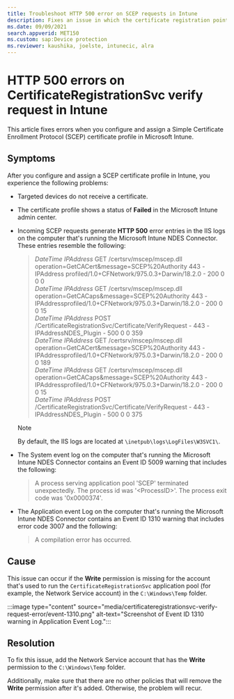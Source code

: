 ```yaml
---
title: Troubleshoot HTTP 500 error on SCEP requests in Intune
description: Fixes an issue in which the certificate registration point (CRP) application pool returns HTTP 500 error messages and the request can't be verified.
ms.date: 09/09/2021
search.appverid: MET150
ms.custom: sap:Device protection
ms.reviewer: kaushika, joelste, intunecic, alra
---
```

# HTTP 500 errors on CertificateRegistrationSvc verify request in Intune

This article fixes errors when you configure and assign a Simple Certificate Enrollment Protocol (SCEP) certificate profile in Microsoft Intune.

## Symptoms

After you configure and assign a SCEP certificate profile in Intune, you experience the following problems:

- Targeted devices do not receive a certificate.
- The certificate profile shows a status of **Failed** in the Microsoft Intune admin center.
- Incoming SCEP requests generate **HTTP 500** error entries in the IIS logs on the computer that's running the Microsoft Intune NDES Connector. These entries resemble the following:

    > *DateTime* *IPAddress* GET /certsrv/mscep/mscep.dll operation=GetCACert&message=SCEP%20Authority 443 -IPAddress profiled/1.0+CFNetwork/975.0.3+Darwin/18.2.0 - 200 0 0 0  
    > *DateTime* *IPAddress* GET /certsrv/mscep/mscep.dll operation=GetCACaps&message=SCEP%20Authority 443 -IPAddressprofiled/1.0+CFNetwork/975.0.3+Darwin/18.2.0 - 200 0 0 15  
    > *DateTime* *IPAddress* POST /CertificateRegistrationSvc/Certificate/VerifyRequest - 443 -IPAddressNDES_Plugin - 500 0 0 359  
    > *DateTime* *IPAddress* GET /certsrv/mscep/mscep.dll operation=GetCACert&message=SCEP%20Authority 443 -IPAddressprofiled/1.0+CFNetwork/975.0.3+Darwin/18.2.0 - 200 0 0 189  
    > *DateTime* *IPAddress* GET /certsrv/mscep/mscep.dll operation=GetCACaps&message=SCEP%20Authority 443 -IPAddressprofiled/1.0+CFNetwork/975.0.3+Darwin/18.2.0 - 200 0 0 15  
    > *DateTime* *IPAddress* POST /CertificateRegistrationSvc/Certificate/VerifyRequest - 443 -IPAddressNDES_Plugin - 500 0 0 375

    > [!NOTE]
    > By default, the IIS logs are located at `\inetpub\logs\LogFiles\W3SVC1\`.

- The System event log on the computer that's running the Microsoft Intune NDES Connector contains an Event ID 5009 warning that includes the following:

    > A process serving application pool 'SCEP' terminated unexpectedly. The process id was '\<ProcessID\>'. The process exit code was '0x0000374'.

- The Application event Log on the computer that's running the Microsoft Intune NDES Connector contains an Event ID 1310 warning that includes error code 3007 and the following:

    > A compilation error has occurred.

## Cause

This issue can occur if the **Write** permission is missing for the account that's used to run the `CertificateRegistrationSvc` application pool (for example, the Network Service account) in the `C:\Windows\Temp` folder.

:::image type="content" source="media/certificateregistrationsvc-verify-request-error/event-1310.png" alt-text="Screenshot of Event ID 1310 warning in Application Event Log.":::

## Resolution

To fix this issue, add the Network Service account that has the **Write** permission to the `C:\Windows\Temp` folder.

Additionally, make sure that there are no other policies that will remove the **Write** permission after it's added. Otherwise, the problem will recur.
